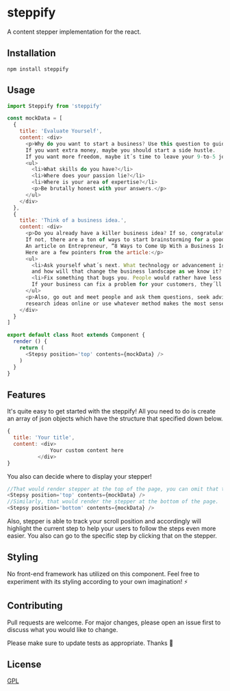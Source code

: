 # steppify

A content stepper implementation for the react.

## Installation



```
npm install steppify
```

## Usage

```javascript
import Steppify from 'steppify'

const mockData = [
  {
    title: 'Evaluate Yourself',
    content: <div>
      <p>Why do you want to start a business? Use this question to guide what kind of business you want to start. 
      If you want extra money, maybe you should start a side hustle. 
      If you want more freedom, maybe it´s time to leave your 9-to-5 job and start something new.</p>
      <ul>
        <li>What skills do you have?</li>
        <li>Where does your passion lie?</li>
        <li>Where is your area of expertise?</li>
        <p>Be brutally honest with your answers.</p>
      </ul>
    </div>
  },
  {
    title: 'Think of a business idea.',
    content: <div>
      <p>Do you already have a killer business idea? If so, congratulations, you can proceed to the next section. 
      If not, there are a ton of ways to start brainstorming for a good idea. 
      An article on Entrepreneur, “8 Ways to Come Up With a Business Idea,” helps people break down potential business ideas. 
      Here are a few pointers from the article:</p>
      <ul>
        <li>Ask yourself what´s next. What technology or advancement is coming soon, 
        and how will that change the business landscape as we know it? Can you get ahead of the curve?</li>
        <li>Fix something that bugs you. People would rather have less of a bad thing than more of a good thing. 
        If your business can fix a problem for your customers, they´ll thank you for it.</li>
      </ul>
      <p>Also, go out and meet people and ask them questions, seek advice from other entrepreneurs, 
      research ideas online or use whatever method makes the most sense to you.</p>
    </div>
  }
]

export default class Root extends Component {
  render () {
    return (
      <Stepsy position='top' contents={mockData} />
    )
  }
}

```



## Features
It's quite easy to get started with the steppify! All you need to do is create an array of json objects which have the structure that specified down below.

```javascript
{
  title: 'Your title',
  content: <div>
              Your custom content here
          </div>
}
```

You also can decide where to display your stepper!

```javascript
//That would render stepper at the top of the page, you can omit that though. It's default configuration.
<Stepsy position='top' contents={mockData} />
//Similarly, that would render the stepper at the bottom of the page.
<Stepsy position='bottom' contents={mockData} />
```

Also, stepper is able to track your scroll position and accordingly will highlight the current step to help your users to follow the steps even more easier. You also can go to the specific step by clicking that on the stepper.






## Styling
No front-end framework has utilized on this component. Feel free to experiment with its styling according to your own imagination! :zap:


## Contributing
Pull requests are welcome. For major changes, please open an issue first to discuss what you would like to change.

Please make sure to update tests as appropriate.
Thanks :raised_hands:


## License
[GPL](https://choosealicense.com/licenses/gpl-3.0/)
